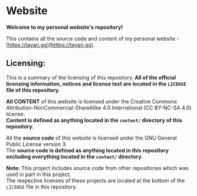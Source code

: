 # Website


**Welcome to my personal website's repository!**

This contains all the source code and content of my personal website - [https://tayari.gg](htttps://tayari.gg).


## Licensing:

This is a summary of the licensing of this repository.
**All of the official licensing information, notices and license text are located in the `LICENSE` file of this repository.**

**All CONTENT** of this website is licensed under the Creative Commons Attribution-NonCommercial-ShareAlike 4.0 International (CC BY-NC-SA 4.0) license.<br/>
**Content is defined as anything located in the `content/` directory of this repository.**

All the **source code** of this website is licensed under the GNU General Public License version 3.<br/>
The **source code is defined as anything located in this repository __excluding__ everything located in the `content/` directory.**

**Note:** This project includes source code from other repositories which was used in part in this project.<br/>
The respective licenses of these projects are located at the bottom of the `LICENSE` file in this repository.
